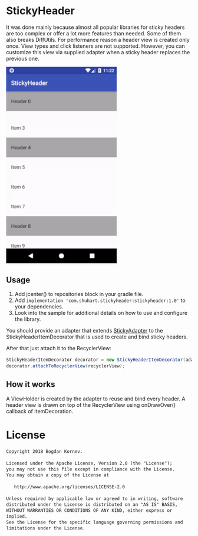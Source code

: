 # StickyHeader
It was done mainly because almost all popular libraries for sticky headers are too complex or offer a lot more features than needed. Some of them also breaks DiffUtils. For performance reason a header view is created only once. View types and click listeners are not supported.
However, you can customize this view via supplied adapter when a sticky header replaces the previous one.

<img src="/images/small_demo.gif" alt="Sample" width="300px" />

Usage
-----

1. Add jcenter() to repositories block in your gradle file.
2. Add `implementation 'com.shuhart.stickyheader:stickyheader:1.0'` to your dependencies.
3. Look into the sample for additional details on how to use and configure the library.

You should provide an adapter that extends [StickyAdapter](https://github.com/shuhart/StickyHeader/blob/master/stickyheader/src/main/java/com/shuhart/stickyheader/StickyAdapter.java) to the StickyHeaderItemDecorator that is used to create and bind sticky headers.


After that just attach it to the RecyclerView:

```java
StickyHeaderItemDecorator decorator = new StickyHeaderItemDecorator(adapter);
decorator.attachToRecyclerView(recyclerView);
```

How it works
-----
A ViewHolder is created by the adapter to reuse and bind every header.
A header view is drawn on top of the RecyclerView using onDrawOver() callback of ItemDecoration.

License
=======

    Copyright 2018 Bogdan Kornev.

    Licensed under the Apache License, Version 2.0 (the "License");
    you may not use this file except in compliance with the License.
    You may obtain a copy of the License at

       http://www.apache.org/licenses/LICENSE-2.0

    Unless required by applicable law or agreed to in writing, software
    distributed under the License is distributed on an "AS IS" BASIS,
    WITHOUT WARRANTIES OR CONDITIONS OF ANY KIND, either express or implied.
    See the License for the specific language governing permissions and
    limitations under the License.
